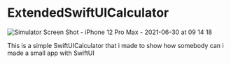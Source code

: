 # ExtendedSwiftUICalculator
![Simulator Screen Shot - iPhone 12 Pro Max - 2021-06-30 at 09 14 18](https://user-images.githubusercontent.com/79055304/123910864-b83ed200-d983-11eb-9862-266ecdba3ca2.png)

This is a simple SwiftUICalculator that i made to show how somebody can i made a small app with SwiftUI
